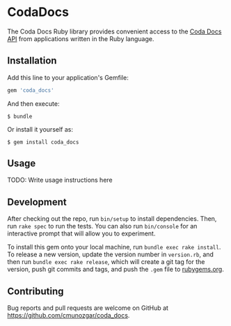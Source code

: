 # CodaDocs

The Coda Docs Ruby library provides convenient access to the [Coda Docs API](https://coda.io/developers/apis/v1beta1) from applications written in the Ruby language.

## Installation

Add this line to your application's Gemfile:

```ruby
gem 'coda_docs'
```

And then execute:

    $ bundle

Or install it yourself as:

    $ gem install coda_docs

## Usage

TODO: Write usage instructions here

## Development

After checking out the repo, run `bin/setup` to install dependencies. Then, run `rake spec` to run the tests. You can also run `bin/console` for an interactive prompt that will allow you to experiment.

To install this gem onto your local machine, run `bundle exec rake install`. To release a new version, update the version number in `version.rb`, and then run `bundle exec rake release`, which will create a git tag for the version, push git commits and tags, and push the `.gem` file to [rubygems.org](https://rubygems.org).

## Contributing

Bug reports and pull requests are welcome on GitHub at https://github.com/cmunozgar/coda_docs.
